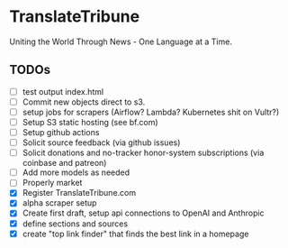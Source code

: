 # TranslateTribune
Uniting the World Through News - One Language at a Time.

## TODOs
- [ ] test output index.html
- [ ] Commit new objects direct to s3.
- [ ] setup jobs for scrapers (Airflow? Lambda? Kubernetes shit on Vultr?) 
- [ ] Setup S3 static hosting (see bf.com)
- [ ] Setup github actions
- [ ] Solicit source feedback (via github issues)
- [ ] Solicit donations and no-tracker honor-system subscriptions (via coinbase and patreon)
- [ ] Add more models as needed
- [ ] Properly market
- [x] Register TranslateTribune.com
- [x] alpha scraper setup 
- [x] Create first draft, setup api connections to OpenAI and Anthropic
- [x] define sections and sources
- [x] create "top link finder" that finds the best link in a homepage
